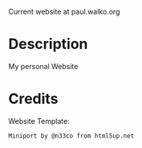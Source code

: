 Current website at paul.walko.org

Description
===========
My personal Website

Credits
===========

Website Template:

	Miniport by @n33co from html5up.net
